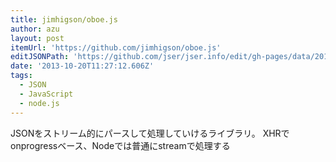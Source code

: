 ```yaml
---
title: jimhigson/oboe.js
author: azu
layout: post
itemUrl: 'https://github.com/jimhigson/oboe.js'
editJSONPath: 'https://github.com/jser/jser.info/edit/gh-pages/data/2013/10/index.json'
date: '2013-10-20T11:27:12.606Z'
tags:
  - JSON
  - JavaScript
  - node.js
---
```

JSONをストリーム的にパースして処理していけるライブラリ。
XHRでonprogressベース、Nodeでは普通にstreamで処理する
